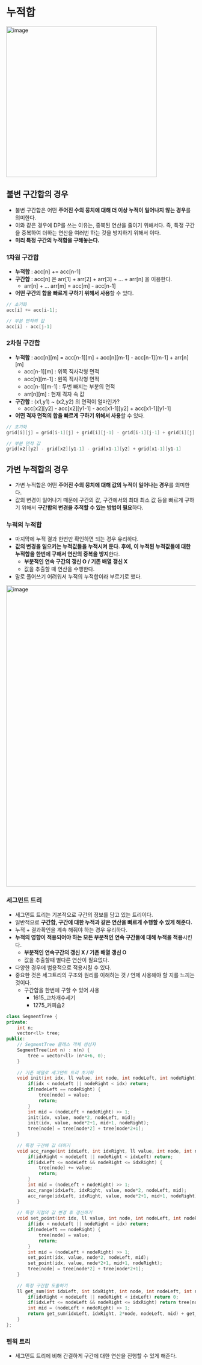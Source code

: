 # 누적합

<img width="400" alt="image" src="https://user-images.githubusercontent.com/59442344/201254488-1de80699-7654-4fc0-b655-9522458f04ed.png">

## 불변 구간합의 경우

- 불변 구간합은 어떤 **주어진 수의 뭉치에 대해 더 이상 누적이 일어나지 않는 경우**를 의미한다.
- 이와 같은 경우에 DP를 쓰는 이유는, 중복된 연산을 줄이기 위해서다. 즉, 특정 구간을 중복하여 더하는 연산을 여러번 하는 것을 방지하기 위해서 이다.
- **미리 특정 구간의 누적합을 구해놓는다.**

### 1차원 구간합

- **누적합** : acc[n] += acc[n-1]
- **구간합** : acc[n] 은 arr[1] + arr[2] + arr[3] + ... + arr[n] 을 이용한다.
    - arr[n] + ... arr[m] = acc[m] - acc[n-1]
- **어떤 구간의 합을 빠르게 구하기 위해서 사용**할 수 있다.

```cpp
// 초기화
acc[i] += acc[i-1];

// 부분 면적의 값
acc[i] - acc[j-1]
```

### 2차원 구간합

- **누적합** : acc[n][m] = acc[n-1][m] + acc[n][m-1] - acc[n-1][m-1] + arr[n][m]
    - acc[n-1][m] : 위쪽 직사각형 면적
    - acc[n][m-1] : 왼쪽 직사각형 면적
    - acc[n-1][m-1] : 두번 빠지는 부분의 면적
    - arr[n][m] : 현재 격자 속 값
- **구간합** : (x1,y1) ~ (x2,y2) 의 면적이 얼마인가?
    - acc[x2][y2] - acc[x2][y1-1] - acc[x1-1][y2] + acc[x1-1][y1-1]
- **어떤 격자 면적의 합을 빠르게 구하기 위해서 사용**할 수 있다.

```cpp
// 초기화
grid[i][j] = grid[i-1][j] + grid[i][j-1] - grid[i-1][j-1] + grid[i][j]

// 부분 면적 값
grid[x2][y2] - grid[x2][y1-1] - grid[x1-1][y2] + grid[x1-1][y1-1]
```

## 가변 누적합의 경우

- 가변 누적합은 어떤 **주어진 수의 뭉치에 대해 값의 누적이 일어나는 경우**를 의미한다.
- 값의 변경이 일어나기 때문에 구간의 값, 구간에서의 최대 최소 값 등을 빠르게 구하기 위해서 **구간합의 변경을 추적할 수 있는 방법이 필요**하다.

### 누적의 누적합

- 마지막에 누적 결과 한번만 확인하면 되는 경우 유리하다.
- **값의 변경을 일으키는 누적값들을 누적시켜 둔다. 후에, 이 누적된 누적값들에 대한 누적합을 한번에 구해서 연산의 중복을 방지**한다.
    - **부분적인 연속 구간의 갱신 O / 기존 배열 갱신 X**
    - 값을 추출할 때 연산을 수행한다.
- 말로 풀어쓰기 어려워서 누적의 누적합이라 부르기로 했다.

<img width="799" alt="image" src="https://user-images.githubusercontent.com/59442344/201331779-75d174a7-bdf5-4fb9-9a25-78ae87048a6b.png">

  
### 세그먼트 트리

- 세그먼트 트리는 기본적으로 구간의 정보를 담고 있는 트리이다.
- 일반적으로 **구간합, 구간에 대한 누적과 같은 연산을 빠르게 수행할 수 있게 해준다.**
- 누적 + 결과확인을 계속 해줘야 하는 경우 유리하다.
- **누적의 영향이 적용되어야 하는 모든 부분적인 연속 구간들에 대해 누적을 적용**시킨다.
    - **부분적인 연속구간의 갱신 X / 기존 배열 갱신 O**
    - 값을 추출할때 별다른 연산이 필요없다.
- 다양한 경우에 범용적으로 적용시킬 수 있다.
- 중요한 것은 세그트리의 구조와 원리를 이해하는 것 / 언제 사용해야 할 지를 느끼는 것이다.
    - 구간합을 한번에 구할 수 있어 사용
        - 1615_교차개수세기
        - 1275_커피숍2
    
```cpp
class SegmentTree {
private:
    int n;
    vector<ll> tree;
public:
    // SegmentTree 클래스 객체 생성자
    SegmentTree(int n) : n(n) {
        tree = vector<ll> (n*4+6, 0);
    }
    
    // 기존 배열로 세그먼트 트리 초기화
    void init(int idx, ll value, int node, int nodeLeft, int nodeRight) {
        if(idx < nodeLeft || nodeRight < idx) return;
        if(nodeLeft == nodeRight) {
            tree[node] = value;
            return;
        }
        int mid = (nodeLeft + nodeRight) >> 1;
        init(idx, value, node*2, nodeLeft, mid);
        init(idx, value, node*2+1, mid+1, nodeRight);
        tree[node] = tree[node*2] + tree[node*2+1];
    }
    
    // 특정 구간에 값 더하기
    void acc_range(int idxLeft, int idxRight, ll value, int node, int nodeLeft, int nodeRight) {
        if(idxRight < nodeLeft || nodeRight < idxLeft) return;
        if(idxLeft <= nodeLeft && nodeRight <= idxRight) {
            tree[node] += value;
            return;
        }
        int mid = (nodeLeft + nodeRight) >> 1;
        acc_range(idxLeft, idxRight, value, node*2, nodeLeft, mid);
        acc_range(idxLeft, idxRight, value, node*2+1, mid+1, nodeRight);
    }
    
    // 특정 지점의 값 변경 후 갱신하기
    void set_point(int idx, ll value, int node, int nodeLeft, int nodeRight) {
        if(idx < nodeLeft || nodeRight < idx) return;
        if(nodeLeft == nodeRight) {
            tree[node] = value;
            return;
        }
        int mid = (nodeLeft + nodeRight) >> 1;
        set_point(idx, value, node*2, nodeLeft, mid);
        set_point(idx, value, node*2+1, mid+1, nodeRight);
        tree[node] = tree[node*2] + tree[node*2+1];
    }
    
    // 특정 구간합 도출하기
    ll get_sum(int idxLeft, int idxRight, int node, int nodeLeft, int nodeRight) {
        if(idxRight < nodeLeft || nodeRight < idxLeft) return 0;
        if(idxLeft <= nodeLeft && nodeRight <= idxRight) return tree[node];
        int mid = (nodeLeft + nodeRight) >> 1;
        return get_sum(idxLeft, idxRight, 2*node, nodeLeft, mid) + get_sum(idxLeft, idxRight, 2*node+1, mid+1, nodeRight);
    }
};
```

### 펜윅 트리

- 세그먼트 트리에 비해 간결하게 구간에 대한 연산을 진행할 수 있게 해준다.
